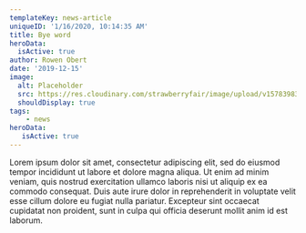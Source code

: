 ```yaml
---
templateKey: news-article
uniqueID: '1/16/2020, 10:14:35 AM'
title: Bye word
heroData:
  isActive: true
author: Rowen Obert
date: '2019-12-15'
image:
  alt: Placeholder
  src: https://res.cloudinary.com/strawberryfair/image/upload/v1578398367/Image%20Scrapbook/banner-carrying_m0ufmy.jpg
  shouldDisplay: true
tags: 
    - news
heroData:
   isActive: true
---
```

Lorem ipsum dolor sit amet, consectetur adipiscing elit, sed do eiusmod tempor 
incididunt ut labore et dolore magna aliqua. Ut enim ad minim veniam, quis 
nostrud exercitation ullamco laboris nisi ut aliquip ex ea commodo consequat. 
Duis aute irure dolor in reprehenderit in voluptate velit esse cillum dolore 
eu fugiat nulla pariatur. Excepteur sint occaecat cupidatat non proident, 
sunt in culpa qui officia deserunt mollit anim id est laborum.
